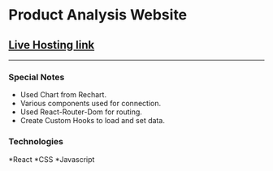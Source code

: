 # Product Analysis Website

## [Live Hosting link](https://product-analysis-by-zillurrahman.netlify.app/)

--------------
### Special Notes
* Used Chart from Rechart.
* Various components used for connection.
* Used React-Router-Dom for routing.
* Create Custom Hooks to load and set data.

### Technologies
*React *CSS *Javascript

